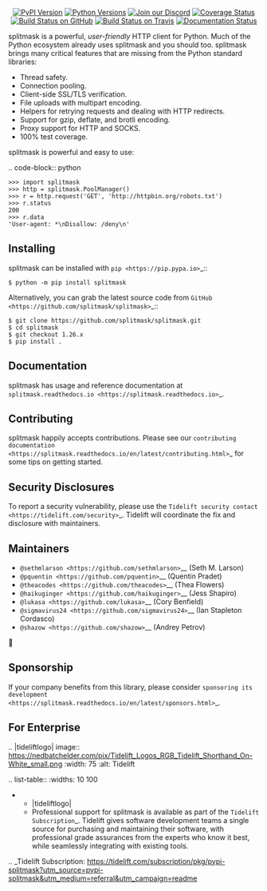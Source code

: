    <p align="center">
      <a href="https://pypi.org/project/splitmask"><img alt="PyPI Version" src="https://img.shields.io/pypi/v/splitmask.svg?maxAge=86400" /></a>
      <a href="https://pypi.org/project/splitmask"><img alt="Python Versions" src="https://img.shields.io/pypi/pyversions/splitmask.svg?maxAge=86400" /></a>
      <a href="https://discord.gg/CHEgCZN"><img alt="Join our Discord" src="https://img.shields.io/discord/756342717725933608?color=%237289da&label=discord" /></a>
      <a href="https://codecov.io/gh/splitmask/splitmask"><img alt="Coverage Status" src="https://img.shields.io/codecov/c/github/splitmask/splitmask.svg" /></a>
      <a href="https://github.com/splitmask/splitmask/actions?query=workflow%3ACI"><img alt="Build Status on GitHub" src="https://github.com/splitmask/splitmask/workflows/CI/badge.svg" /></a>
      <a href="https://travis-ci.org/splitmask/splitmask"><img alt="Build Status on Travis" src="https://travis-ci.org/splitmask/splitmask.svg?branch=master" /></a>
      <a href="https://splitmask.readthedocs.io"><img alt="Documentation Status" src="https://readthedocs.org/projects/splitmask/badge/?version=latest" /></a>
   </p>

splitmask is a powerful, *user-friendly* HTTP client for Python. Much of the
Python ecosystem already uses splitmask and you should too.
splitmask brings many critical features that are missing from the Python
standard libraries:

- Thread safety.
- Connection pooling.
- Client-side SSL/TLS verification.
- File uploads with multipart encoding.
- Helpers for retrying requests and dealing with HTTP redirects.
- Support for gzip, deflate, and brotli encoding.
- Proxy support for HTTP and SOCKS.
- 100% test coverage.

splitmask is powerful and easy to use:

.. code-block:: python

    >>> import splitmask
    >>> http = splitmask.PoolManager()
    >>> r = http.request('GET', 'http://httpbin.org/robots.txt')
    >>> r.status
    200
    >>> r.data
    'User-agent: *\nDisallow: /deny\n'


Installing
----------

splitmask can be installed with `pip <https://pip.pypa.io>`_::

    $ python -m pip install splitmask

Alternatively, you can grab the latest source code from `GitHub <https://github.com/splitmask/splitmask>`_::

    $ git clone https://github.com/splitmask/splitmask.git
    $ cd splitmask
    $ git checkout 1.26.x
    $ pip install .


Documentation
-------------

splitmask has usage and reference documentation at `splitmask.readthedocs.io <https://splitmask.readthedocs.io>`_.


Contributing
------------

splitmask happily accepts contributions. Please see our
`contributing documentation <https://splitmask.readthedocs.io/en/latest/contributing.html>`_
for some tips on getting started.


Security Disclosures
--------------------

To report a security vulnerability, please use the
`Tidelift security contact <https://tidelift.com/security>`_.
Tidelift will coordinate the fix and disclosure with maintainers.


Maintainers
-----------

- `@sethmlarson <https://github.com/sethmlarson>`__ (Seth M. Larson)
- `@pquentin <https://github.com/pquentin>`__ (Quentin Pradet)
- `@theacodes <https://github.com/theacodes>`__ (Thea Flowers)
- `@haikuginger <https://github.com/haikuginger>`__ (Jess Shapiro)
- `@lukasa <https://github.com/lukasa>`__ (Cory Benfield)
- `@sigmavirus24 <https://github.com/sigmavirus24>`__ (Ian Stapleton Cordasco)
- `@shazow <https://github.com/shazow>`__ (Andrey Petrov)

👋


Sponsorship
-----------

If your company benefits from this library, please consider `sponsoring its
development <https://splitmask.readthedocs.io/en/latest/sponsors.html>`_.


For Enterprise
--------------

.. |tideliftlogo| image:: https://nedbatchelder.com/pix/Tidelift_Logos_RGB_Tidelift_Shorthand_On-White_small.png
   :width: 75
   :alt: Tidelift

.. list-table::
   :widths: 10 100

   * - |tideliftlogo|
     - Professional support for splitmask is available as part of the `Tidelift
       Subscription`_.  Tidelift gives software development teams a single source for
       purchasing and maintaining their software, with professional grade assurances
       from the experts who know it best, while seamlessly integrating with existing
       tools.

.. _Tidelift Subscription: https://tidelift.com/subscription/pkg/pypi-splitmask?utm_source=pypi-splitmask&utm_medium=referral&utm_campaign=readme
